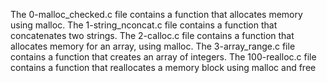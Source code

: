 The 0-malloc_checked.c file contains a function that allocates memory using malloc.
The 1-string_nconcat.c file contains a function that  concatenates two strings.
The 2-calloc.c file contains a function that allocates memory for an array, using malloc.
The 3-array_range.c file contains a function that  creates an array of integers.
The 100-realloc.c file contains a function that  reallocates a memory block using malloc and free

